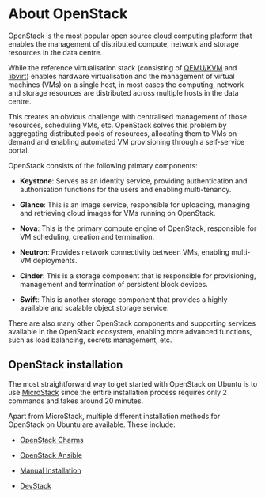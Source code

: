 # About OpenStack

OpenStack is the most popular open source cloud computing platform that enables the management of distributed compute, network and storage resources in the data centre.

While the reference virtualisation stack (consisting of [QEMU/KVM](../how-to/virtualisation-with-qemu.md) and [libvirt](../how-to/libvirt.md)) enables hardware virtualisation and the management of virtual machines (VMs) on a single host, in most cases the computing, network and storage resources are distributed across multiple hosts in the data centre.

This creates an obvious challenge with centralised management of those resources, scheduling VMs, etc. OpenStack solves this problem by aggregating distributed pools of resources, allocating them to VMs on-demand and enabling automated VM provisioning through a self-service portal.

OpenStack consists of the following primary components:

* **Keystone**:
   Serves as an identity service, providing authentication and authorisation functions for the users and enabling multi-tenancy.

* **Glance**: 
   This is an image service, responsible for uploading, managing and retrieving cloud images for VMs running on OpenStack.

* **Nova**:
   This is the primary compute engine of OpenStack, responsible for VM scheduling, creation and termination.

* **Neutron**:
   Provides network connectivity between VMs, enabling multi-VM deployments.

* **Cinder**:
   This is a storage component that is responsible for provisioning, management and termination of persistent block devices.

* **Swift**:
   This is another storage component that provides a highly available and scalable object storage service.

There are also many other OpenStack components and supporting services available in the OpenStack ecosystem, enabling more advanced functions, such as load balancing, secrets management, etc.

## OpenStack installation

The most straightforward way to get started with OpenStack on Ubuntu is to use [MicroStack](https://microstack.run/docs/single-node) since the entire installation process requires only 2 commands and takes around 20 minutes.

Apart from MicroStack, multiple different installation methods for OpenStack on Ubuntu are available. These include:

* [OpenStack Charms](https://docs.openstack.org/project-deploy-guide/charm-deployment-guide/latest/)

* [OpenStack Ansible](https://docs.openstack.org/project-deploy-guide/openstack-ansible/latest/)

* [Manual Installation](https://docs.openstack.org/install-guide/)

* [DevStack](https://docs.openstack.org/devstack/latest/)
